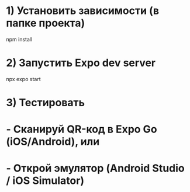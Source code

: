 # 1) Установить зависимости (в папке проекта)
npm install

# 2) Запустить Expo dev server
npx expo start

# 3) Тестировать
# - Сканируй QR-код в Expo Go (iOS/Android), или
# - Открой эмулятор (Android Studio / iOS Simulator)
